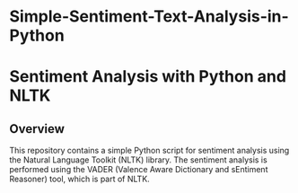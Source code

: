 # Simple-Sentiment-Text-Analysis-in-Python

# Sentiment Analysis with Python and NLTK

## Overview

This repository contains a simple Python script for sentiment analysis using the Natural Language Toolkit (NLTK) library. The sentiment analysis is performed using the VADER (Valence Aware Dictionary and sEntiment Reasoner) tool, which is part of NLTK.
